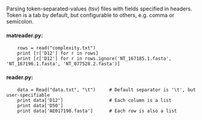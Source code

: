 Parsing token-separated-values (tsv) files with fields specified in headers.
Token is a tab by default, but configurable to others, e.g. comma or semicolon.

#### matreader.py:

```
	rows = read("complexity.txt")
	print [r['D12'] for r in rows]
	print [r['D12'] for r in rows.ignore('NT_167185.1.fasta', 'NT_167196.1.fasta', 'NT_077528.2.fasta')]
```

#### reader.py:

```
   	data = Read("data.txt", "\t")     # Default separator is '\t', but user-specifiable
   	print data['D12']                 # Each column is a list
	print data['D50']	
   	print data['AE017198.fasta']      # Each row is also a list
```

